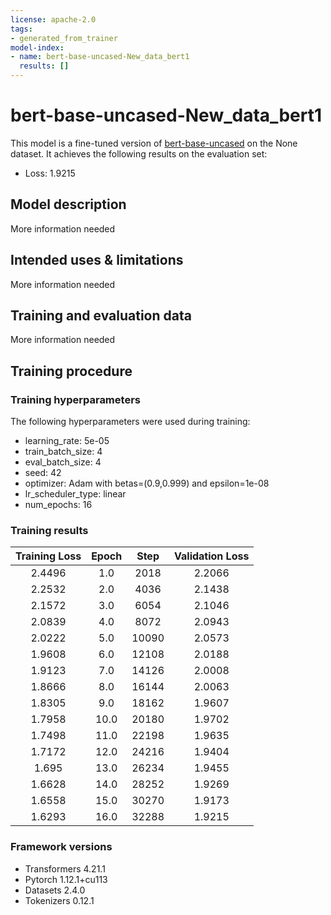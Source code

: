 ```yaml
---
license: apache-2.0
tags:
- generated_from_trainer
model-index:
- name: bert-base-uncased-New_data_bert1
  results: []
---
```


<!-- This model card has been generated automatically according to the information the Trainer had access to. You
should probably proofread and complete it, then remove this comment. -->

# bert-base-uncased-New_data_bert1

This model is a fine-tuned version of [bert-base-uncased](https://huggingface.co/bert-base-uncased) on the None dataset.
It achieves the following results on the evaluation set:
- Loss: 1.9215

## Model description

More information needed

## Intended uses & limitations

More information needed

## Training and evaluation data

More information needed

## Training procedure

### Training hyperparameters

The following hyperparameters were used during training:
- learning_rate: 5e-05
- train_batch_size: 4
- eval_batch_size: 4
- seed: 42
- optimizer: Adam with betas=(0.9,0.999) and epsilon=1e-08
- lr_scheduler_type: linear
- num_epochs: 16

### Training results

| Training Loss | Epoch | Step  | Validation Loss |
|:-------------:|:-----:|:-----:|:---------------:|
| 2.4496        | 1.0   | 2018  | 2.2066          |
| 2.2532        | 2.0   | 4036  | 2.1438          |
| 2.1572        | 3.0   | 6054  | 2.1046          |
| 2.0839        | 4.0   | 8072  | 2.0943          |
| 2.0222        | 5.0   | 10090 | 2.0573          |
| 1.9608        | 6.0   | 12108 | 2.0188          |
| 1.9123        | 7.0   | 14126 | 2.0008          |
| 1.8666        | 8.0   | 16144 | 2.0063          |
| 1.8305        | 9.0   | 18162 | 1.9607          |
| 1.7958        | 10.0  | 20180 | 1.9702          |
| 1.7498        | 11.0  | 22198 | 1.9635          |
| 1.7172        | 12.0  | 24216 | 1.9404          |
| 1.695         | 13.0  | 26234 | 1.9455          |
| 1.6628        | 14.0  | 28252 | 1.9269          |
| 1.6558        | 15.0  | 30270 | 1.9173          |
| 1.6293        | 16.0  | 32288 | 1.9215          |


### Framework versions

- Transformers 4.21.1
- Pytorch 1.12.1+cu113
- Datasets 2.4.0
- Tokenizers 0.12.1
